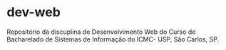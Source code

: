 # dev-web
Repositório da discuplina de Desenvolvimento Web do Curso de Bacharelado de Sistemas de Informação do ICMC- USP, São Carlos, SP.
